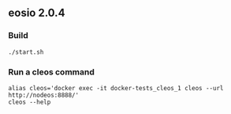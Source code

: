 ## eosio 2.0.4
### Build
```
./start.sh
```

### Run a cleos command
```
alias cleos='docker exec -it docker-tests_cleos_1 cleos --url http://nodeos:8888/'
cleos --help
```